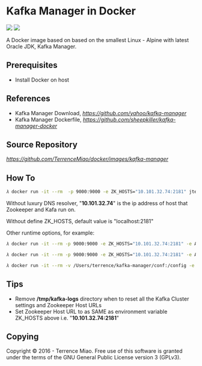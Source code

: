 Kafka Manager in Docker
=======================
[![](https://images.microbadger.com/badges/image/jtech/kafka-manager.svg)](https://microbadger.com/images/jtech/kafka-manager "Get your own image badge on microbadger.com") [![](https://images.microbadger.com/badges/version/jtech/kafka-manager.svg)](https://microbadger.com/images/jtech/kafka-manager "Get your own version badge on microbadger.com")

A Docker image based on based on the smallest Linux - Alpine with latest Oracle JDK, Kafka Manager.

Prerequisites
-------------

- Install Docker on host

References
----------
- Kafka Manager Download, _https://github.com/yahoo/kafka-manager_
- Kafka Manager Dockerfile, _https://github.com/sheepkiller/kafka-manager-docker_

Source Repository
-----------------
_https://github.com/TerrenceMiao/docker/images/kafka-manager_

How To
------

```bash
𝜆 docker run -it --rm  -p 9000:9000 -e ZK_HOSTS="10.101.32.74:2181" jtech/kafka-manager
```

Without luxury DNS resolver, "**10.101.32.74**" is the ip address of host that Zookeeper and Kafa run on.

Without define ZK_HOSTS, default value is "localhost:2181"

Other runtime options, for example:

```bash
𝜆 docker run -it --rm -p 9000:9000 -e ZK_HOSTS="10.101.32.74:2181" -e APPLICATION_SECRET=letmein jtech/kafka-manager

𝜆 docker run -it --rm -p 9000:9000 -e ZK_HOSTS="10.101.32.74:2181" -e APPLICATION_SECRET=letmein -e KM_ARGS=-Djava.net.preferIPv4Stack=true jtech/kafka-manager

𝜆 docker run -it --rm -v /Users/terrence/kafka-manager/conf:/config -e KM_CONFIGFILE=/config/application.conf -p 9000:9000 --name kafka-manager jtech/kafka-manager
```

Tips
----

- Remove **/tmp/kafka-logs** directory when to reset all the Kafka Cluster settings and Zookeeper Host URLs
- Set Zookeeper Host URL to as SAME as environment variable ZK_HOSTS above i.e. "**10.101.32.74:2181**"

Copying
-------
Copyright © 2016 - Terrence Miao. Free use of this software is granted under the terms of the GNU General Public License version 3 (GPLv3).
